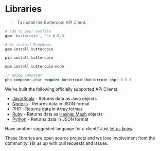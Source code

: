 # Libraries

> To install the Buttercoin API Client:

```ruby
# Add to your Gemfile
gem 'buttercoin', '~> 0.0.3'

# Or install RubyGems:
gem install buttercoin
```

```python
pip install buttercoin
```

```javascript
npm install buttercoin-node
```

```php
// Using Composer
php composer.phar require buttercoin/buttercoin-php:~0.0.3
```

We've built the following officially supported API Clients:

* [Java/Scala](https://github.com/buttercoin/buttercoin-java) - Returns data as Java objects
* [Node.js](https://github.com/buttercoin/buttercoin-node) - Returns data in JSON format
* [PHP](https://github.com/buttercoin/buttercoin-php) - Returns data in Array format
* [Ruby](https://github.com/buttercoin/buttercoin-ruby) - Returns data as [Hashie::Mash](https://github.com/intridea/hashie) objects
* [Python](https://github.com/buttercoin/buttercoin-python) - Returns data in JSON format

Have another suggested language for a client?  Just [let us know](mailto:api@buttercoin.com).

<aside class="notice">
  These libraries are open source projects and we love involvement from the community! Hit us up with pull requests and issues.
</aside>